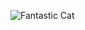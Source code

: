 ![Fantastic Cat](https://static.boredpanda.com/blog/wp-content/uploads/2018/04/5acb63d83493f__700-png.jpg)
